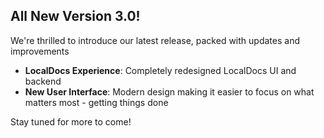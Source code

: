 ## All New Version 3.0!

We're thrilled to introduce our latest release, packed with updates and improvements

* **LocalDocs Experience**: Completely redesigned LocalDocs UI and backend
* **New User Interface**: Modern design making it easier to focus on what matters most - getting things done

Stay tuned for more to come!
